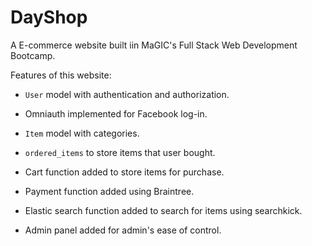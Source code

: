 # DayShop

A E-commerce website built iin MaGIC's Full Stack Web Development Bootcamp.

Features of this website:

* `User` model with authentication and authorization.

* Omniauth implemented for Facebook log-in.

* `Item` model with categories.

* `ordered_items` to store items that user bought.

* Cart function added to store items for purchase.

* Payment function added using Braintree.

* Elastic search function added to search for items using searchkick.

* Admin panel added for admin's ease of control.
